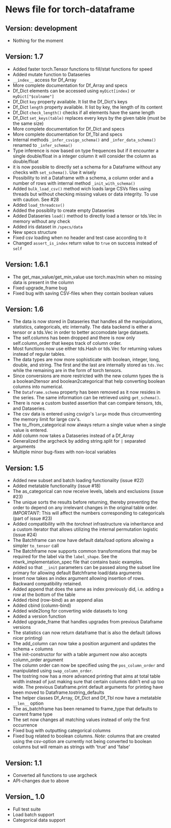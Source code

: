 News file for torch-dataframe
=============================

Version: development
--------------------
* Nothing for the moment

Version: 1.7
--------------------
* Added faster torch.Tensor functions to fill/stat functions for speed
* Added mutate function to Dataseries
* `__index__` access for Df_Array
* More complete documentation for Df_Array and specs
* Df_Dict elements can be accessed using `myDict[index]` or `myDict["$colname"]`
* Df_Dict `key` property available. It list the Df_Dict's keys
* Df_Dict `length` property available. It list by key, the length of its content
* Df_Dict `check_length()` checks if all elements have the same length
* Df_Dict `set_keys(table)` replaces every keys by the given table (must be the same size)
* More complete documentation for Df_Dict and specs
* More complete documentation for Df_Tbl and specs
* Internal methods `_infer_csvigo_schema()` and `_infer_data_schema()` renamed to `_infer_schema()`
* Type inference is now based on type frequences but if it encounter a single double/float in a integer column it will consider the column as double/float
* it is now possible to directly set a schema for a Dataframe without any checks with `set_schema()`. Use it wisely
* Possibility to init a Dataframe with a schema, a column order and a number of rows with internal method `_init_with_schema()`
* Added `bulk_load_csv()` method wich loads large CSVs files using threads but without checking missing values or data integrity. To use with caution. See #28
* Added `load_threadcsv()`
* Added the possiblity to create empty Dataseries
* Added Dataseries `load()` method to directly load a tensor or tds.Vec in memory without any check
* Added iris dataset in `/specs/data`
* New specs structure
* Fixed csv loading when no header and test case according to it
* Changed `assert_is_index` return value to `true` on success instead of `self`

Version: 1.6.1
--------------------
* The get_max_value/get_min_value use torch.max/min when no missing data is present in the column
* Fixed upgrade_frame bug
* Fixed bug with saving CSV-files when they contain boolean values

Version: 1.6
--------------------
* The data is now stored in Dataseries that handles all the manipulations, statistics, categoricals, etc internally. The data backend is either a tensor or a tds.Vec in order to better accomodate large datasets.
* The self.columns has been dropped and there is now only self.column_order that keeps track of column order.
* Most functions now use either tds.Hash or tds.Vec for returning values instead of regular tables.
* The data types are now more sophisticate with boolean, integer, long, double, and string. The first and the last are internally stored as `tds.Vec` while the remaining are in the form of torch tensors.
* Since conversions are more restricted with the new column types the is a boolean2tensor and boolean2categorical that help converting boolean columns into numerical.
* The `Dataframe.schema` property has been removed as it now resides in the series. The same information can be retrieved using `get_schema()`.
* There is now a custom busted assertion that can compare tensors, tds, and Dataseries.
* The csv data is entered using csvigo's `large` mode thus circumventing the memory limit for large csv's.
* The to_/from_categorical now always return a single value when a single value is entered.
* Add column now takes a Dataseries instead of a Df_Array
* Generalized the argcheck by adding string.split for `|` separated arguments
* Multiple minor bug-fixes with non-local variables

Version: 1.5
--------------------
* Added new subset and batch loading functionality (issue #22)
* Added metatable functionality (issue #18)
* The as_categorical can now receive levels, labels and exclusions (issue #23)
* The unique sorts the results before returning, thereby preventing the order to
  depend on any irrelevant changes in the original table order. _IMPORTANT_: This
  will affect the numbers corresponding to categoricals (part of issue #23)
* Added compatibility with the *torchnet* infrastructure via inheritance and a custom
  iterator that allows utilizing the internal permutation logistic (issue #24)
* The Batchframe can now have default data/load options allowing a simpler `to_tensor` call
* The Batchframe now supports common transformations that may be required for the label
  via the `label_shape`. See the ntwrk_implementation_spec file that contains basic examples.
* Added so that `__init` parameters can be passed along the subset line primary for
  allowing default Batchframe load/data arguments
* Insert now takes an index argument allowing insertion of rows. Backward compatibility retained.
* Added append that does the same as index previously did, i.e. adding a row at the bottom of the table
* Added rbind (row-bind) as an append alias
* Added cbind (column-bind)
* Added wide2long for converting wide datasets to long
* Added a version function
* Added upgrade_frame that handles upgrades from previous Dataframe versions
* The statistics can now return dataframe that is also the default (allows nicer printing)
* The add_column can now take a position argument and updates the schema + columns
* The init-constructor for with a table argument now also accepts column_order argument
* The column order can now be specified using the `pos_column_order` and manipulated
  using `swap_column_order`.
* The tostring now has a more advanced printing that aims at total table width
  instead of just making sure that certain columns didn't end up too wide.
  The previous Dataframe.print default arguments for printing have been moved to
  Dataframe.tostring_defaults
* The helper classes Df_Array, Df_Dict and Df_Tbl now have a metatable `__len__` option
* The as_batchframe has been renamed to frame_type that defaults to current frame type
* The set now changes all matching values instead of only the first occurrence
* Fixed bug with outputting categorical columns
* Fixed bug related to boolean columns. *Note*: columns that are created using the
  csv-option are currently not being converted to boolean columns but will remain
  as strings with 'true' and 'false'

Version: 1.1
-----------
* Converted all functions to use argcheck
* API-changes due to above

Version_ 1.0
-----------
* Full test suite
* Load batch support
* Categorical data support
